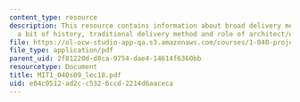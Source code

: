 ```yaml
---
content_type: resource
description: This resource contains information about broad delivery method space,
  a bit of history, traditional delivery method and role of architect/engineer.
file: https://ol-ocw-studio-app-qa.s3.amazonaws.com/courses/1-040-project-management-spring-2009/e84c0512ad2cc5326ccd2214d6aaceca_MIT1_040s09_lec18.pdf
file_type: application/pdf
parent_uid: 2f81220d-d8ca-9754-dae4-14614f6360bb
resourcetype: Document
title: MIT1_040s09_lec18.pdf
uid: e84c0512-ad2c-c532-6ccd-2214d6aaceca
---
```

